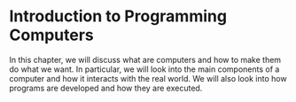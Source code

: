 # Introduction to Programming Computers

In this chapter, we will discuss what are computers and how to make them do what we want. In particular, we will look into the main components of a computer and how it interacts with the real world. We will also look into how programs are developed and how they are executed.